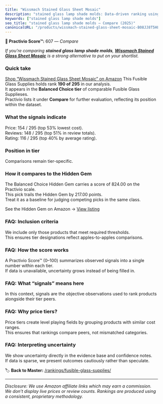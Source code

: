 ```yaml
---
title: "Wissmach Stained Glass Sheet Mosaic"
description: "stained glass lamp shade molds: Data-driven ranking using the Practivio Score™. Positioned by quality, value, demand, findability, momentum."
keywords: ["stained glass lamp shade molds"]
seo_title: "stained glass lamp shade molds — Compare (2025)"
canonicalURL: "/products/wissmach-stained-glass-sheet-mosaic-B08JJ8T5HL/"
---
```


**🛒 Practivio Score™:** 607 — _Compare_


*If you're comparing **stained glass lamp shade molds**, **[Wissmach Stained Glass Sheet Mosaic](https://www.amazon.com/dp/B08JJ8T5HL?tag=practivio-20)** is a strong alternative to put on your shortlist.*
### Quick take
[Shop “Wissmach Stained Glass Sheet Mosaic” on Amazon](https://www.amazon.com/dp/B08JJ8T5HL?tag=practivio-20)
This Fusible Glass Supplies holds rank **190 of 295** in our analysis.  
It appears in the **Balanced Choice tier** of comparable Fusible Glass Supplieses.  
Practivio lists it under **Compare** for further evaluation, reflecting its position within the dataset.

### What the signals indicate
Price: 154 / 295 (top 53% lowest cost).  
Reviews: 148 / 295 (top 51% in review totals).  
Rating: 116 / 295 (top 40% by average rating).  

### Position in tier
Comparisons remain tier-specific.

### How it compares to the Hidden Gem
The Balanced Choice Hidden Gem carries a score of 824.00 on the Practivio scale.  
This pick trails the Hidden Gem by 217.00 points.  
Treat it as a baseline for judging competing picks in the same class.  

See the Hidden Gem on Amazon → [View listing](https://www.amazon.com/dp/B07V5NMTCP?tag=practivio-20)

### FAQ: Inclusion criteria
We include only those products that meet required thresholds.  
This ensures tier designations reflect apples-to-apples comparisons.

### FAQ: How the score works
A Practivio Score™ (0–100) summarizes observed signals into a single number within each tier.  
If data is unavailable, uncertainty grows instead of being filled in.

### FAQ: What “signals” means here
In this context, signals are the objective observations used to rank products alongside their tier peers.

### FAQ: Why price tiers?
Price tiers create level playing fields by grouping products with similar cost ranges.  
This ensures that rankings compare peers, not mismatched categories.

### FAQ: Interpreting uncertainty
We show uncertainty directly in the evidence base and confidence notes.  
If data is sparse, we present outcomes cautiously rather than speculate.

<!-- Missing template for Compare/CompareWithinPriceClass -->


🏷️ **Back to Master:** [/rankings/fusible-glass-supplies/](/rankings/fusible-glass-supplies/)

---
_Disclosure: We use Amazon affiliate links which may earn a commission. We don’t display live prices or review counts. Rankings are produced using a consistent, proprietary methodology._
